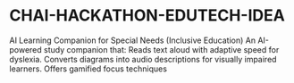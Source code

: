 # CHAI-HACKATHON-EDUTECH-IDEA
AI Learning Companion for Special Needs (Inclusive Education)  An AI-powered study companion that:  Reads text aloud with adaptive speed for dyslexia.  Converts diagrams into audio descriptions for visually impaired learners.  Offers gamified focus techniques  
